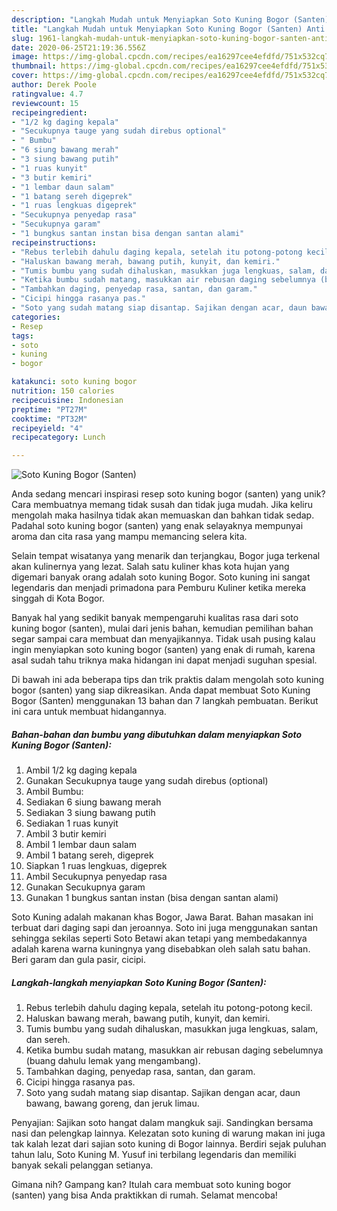 ```yaml
---
description: "Langkah Mudah untuk Menyiapkan Soto Kuning Bogor (Santen) Anti Gagal"
title: "Langkah Mudah untuk Menyiapkan Soto Kuning Bogor (Santen) Anti Gagal"
slug: 1961-langkah-mudah-untuk-menyiapkan-soto-kuning-bogor-santen-anti-gagal
date: 2020-06-25T21:19:36.556Z
image: https://img-global.cpcdn.com/recipes/ea16297cee4efdfd/751x532cq70/soto-kuning-bogor-santen-foto-resep-utama.jpg
thumbnail: https://img-global.cpcdn.com/recipes/ea16297cee4efdfd/751x532cq70/soto-kuning-bogor-santen-foto-resep-utama.jpg
cover: https://img-global.cpcdn.com/recipes/ea16297cee4efdfd/751x532cq70/soto-kuning-bogor-santen-foto-resep-utama.jpg
author: Derek Poole
ratingvalue: 4.7
reviewcount: 15
recipeingredient:
- "1/2 kg daging kepala"
- "Secukupnya tauge yang sudah direbus optional"
- " Bumbu"
- "6 siung bawang merah"
- "3 siung bawang putih"
- "1 ruas kunyit"
- "3 butir kemiri"
- "1 lembar daun salam"
- "1 batang sereh digeprek"
- "1 ruas lengkuas digeprek"
- "Secukupnya penyedap rasa"
- "Secukupnya garam"
- "1 bungkus santan instan bisa dengan santan alami"
recipeinstructions:
- "Rebus terlebih dahulu daging kepala, setelah itu potong-potong kecil."
- "Haluskan bawang merah, bawang putih, kunyit, dan kemiri."
- "Tumis bumbu yang sudah dihaluskan, masukkan juga lengkuas, salam, dan sereh."
- "Ketika bumbu sudah matang, masukkan air rebusan daging sebelumnya (buang dahulu lemak yang mengambang)."
- "Tambahkan daging, penyedap rasa, santan, dan garam."
- "Cicipi hingga rasanya pas."
- "Soto yang sudah matang siap disantap. Sajikan dengan acar, daun bawang, bawang goreng, dan jeruk limau."
categories:
- Resep
tags:
- soto
- kuning
- bogor

katakunci: soto kuning bogor 
nutrition: 150 calories
recipecuisine: Indonesian
preptime: "PT27M"
cooktime: "PT32M"
recipeyield: "4"
recipecategory: Lunch

---
```



![Soto Kuning Bogor (Santen)](https://img-global.cpcdn.com/recipes/ea16297cee4efdfd/751x532cq70/soto-kuning-bogor-santen-foto-resep-utama.jpg)

Anda sedang mencari inspirasi resep soto kuning bogor (santen) yang unik? Cara membuatnya memang tidak susah dan tidak juga mudah. Jika keliru mengolah maka hasilnya tidak akan memuaskan dan bahkan tidak sedap. Padahal soto kuning bogor (santen) yang enak selayaknya mempunyai aroma dan cita rasa yang mampu memancing selera kita.

Selain tempat wisatanya yang menarik dan terjangkau, Bogor juga terkenal akan kulinernya yang lezat. Salah satu kuliner khas kota hujan yang digemari banyak orang adalah soto kuning Bogor. Soto kuning ini sangat legendaris dan menjadi primadona para Pemburu Kuliner ketika mereka singgah di Kota Bogor.

Banyak hal yang sedikit banyak mempengaruhi kualitas rasa dari soto kuning bogor (santen), mulai dari jenis bahan, kemudian pemilihan bahan segar sampai cara membuat dan menyajikannya. Tidak usah pusing kalau ingin menyiapkan soto kuning bogor (santen) yang enak di rumah, karena asal sudah tahu triknya maka hidangan ini dapat menjadi suguhan spesial.


Di bawah ini ada beberapa tips dan trik praktis dalam mengolah soto kuning bogor (santen) yang siap dikreasikan. Anda dapat membuat Soto Kuning Bogor (Santen) menggunakan 13 bahan dan 7 langkah pembuatan. Berikut ini cara untuk membuat hidangannya.

<!--inarticleads1-->

##### Bahan-bahan dan bumbu yang dibutuhkan dalam menyiapkan Soto Kuning Bogor (Santen):

1. Ambil 1/2 kg daging kepala
1. Gunakan Secukupnya tauge yang sudah direbus (optional)
1. Ambil  Bumbu:
1. Sediakan 6 siung bawang merah
1. Sediakan 3 siung bawang putih
1. Sediakan 1 ruas kunyit
1. Ambil 3 butir kemiri
1. Ambil 1 lembar daun salam
1. Ambil 1 batang sereh, digeprek
1. Siapkan 1 ruas lengkuas, digeprek
1. Ambil Secukupnya penyedap rasa
1. Gunakan Secukupnya garam
1. Gunakan 1 bungkus santan instan (bisa dengan santan alami)


Soto Kuning adalah makanan khas Bogor, Jawa Barat. Bahan masakan ini terbuat dari daging sapi dan jeroannya. Soto ini juga menggunakan santan sehingga sekilas seperti Soto Betawi akan tetapi yang membedakannya adalah karena warna kuningnya yang disebabkan oleh salah satu bahan. Beri garam dan gula pasir, cicipi. 

<!--inarticleads2-->

##### Langkah-langkah menyiapkan Soto Kuning Bogor (Santen):

1. Rebus terlebih dahulu daging kepala, setelah itu potong-potong kecil.
1. Haluskan bawang merah, bawang putih, kunyit, dan kemiri.
1. Tumis bumbu yang sudah dihaluskan, masukkan juga lengkuas, salam, dan sereh.
1. Ketika bumbu sudah matang, masukkan air rebusan daging sebelumnya (buang dahulu lemak yang mengambang).
1. Tambahkan daging, penyedap rasa, santan, dan garam.
1. Cicipi hingga rasanya pas.
1. Soto yang sudah matang siap disantap. Sajikan dengan acar, daun bawang, bawang goreng, dan jeruk limau.


Penyajian: Sajikan soto hangat dalam mangkuk saji. Sandingkan bersama nasi dan pelengkap lainnya. Kelezatan soto kuning di warung makan ini juga tak kalah lezat dari sajian soto kuning di Bogor lainnya. Berdiri sejak puluhan tahun lalu, Soto Kuning M. Yusuf ini terbilang legendaris dan memiliki banyak sekali pelanggan setianya. 

Gimana nih? Gampang kan? Itulah cara membuat soto kuning bogor (santen) yang bisa Anda praktikkan di rumah. Selamat mencoba!
